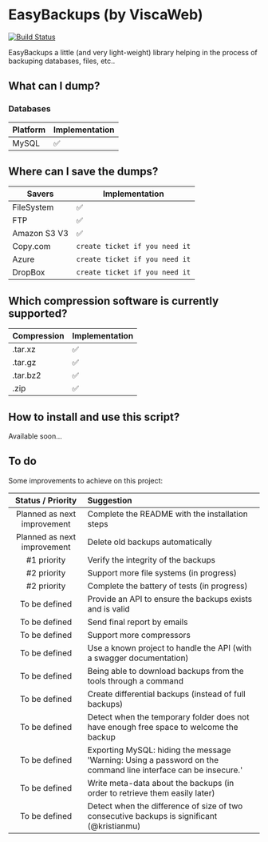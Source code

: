 EasyBackups (by ViscaWeb)
===================

[![Build Status](https://travis-ci.org/Viscaweb/EasyBackups.svg?branch=master)](https://travis-ci.org/Viscaweb/EasyBackups)

EasyBackups a little (and very light-weight) library helping in the process
of backuping databases, files, etc..

What can I dump?
------------
### Databases
| Platform | Implementation     |
| -------- | -----------------  |
| MySQL    | :white_check_mark: |

Where can I save the dumps?
------------
| Savers       | Implementation                 |
| ------------ | ------------------------------ |
| FileSystem   | :white_check_mark:             |
| FTP          | :white_check_mark:             |
| Amazon S3 V3 | :white_check_mark:             |
| Copy.com     | `create ticket if you need it` |
| Azure        | `create ticket if you need it` |
| DropBox      | `create ticket if you need it` |

Which compression software is currently supported?
------------
| Compression  | Implementation     |
| ------------ | -----------------  |
| .tar.xz      | :white_check_mark: |
| .tar.gz      | :white_check_mark: |
| .tar.bz2     | :white_check_mark: |
| .zip         | :white_check_mark: |

How to install and use this script?
------------
Available soon...

To do
------------
Some improvements to achieve on this project:

| Status / Priority           | Suggestion |
| :-------------------------: | :--------- |
| Planned as next improvement | Complete the README with the installation steps |
| Planned as next improvement | Delete old backups automatically |
| #1 priority                 | Verify the integrity of the backups |
| #2 priority                 | Support more file systems (in progress) |
| #2 priority                 | Complete the battery of tests (in progress) |
| To be defined               | Provide an API to ensure the backups exists and is valid |
| To be defined               | Send final report by emails |
| To be defined               | Support more compressors |
| To be defined               | Use a known project to handle the API (with a swagger documentation) |
| To be defined               | Being able to download backups from the tools through a command |
| To be defined               | Create differential backups (instead of full backups) |
| To be defined               | Detect when the temporary folder does not have enough free space to welcome the backup |
| To be defined               | Exporting MySQL: hiding the message 'Warning: Using a password on the command line interface can be insecure.' |
| To be defined               | Write meta-data about the backups (in order to retrieve them easily later) |
| To be defined               | Detect when the difference of size of two consecutive backups is significant (@kristianmu) |
